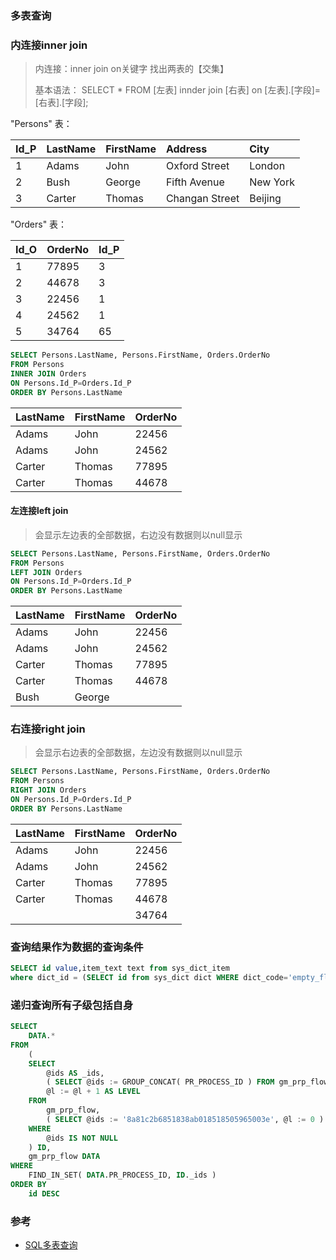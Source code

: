 ### 多表查询

### 内连接inner join

> 内连接：inner join on关键字  找出两表的【交集】
>
> 基本语法： SELECT * FROM [左表] innder join [右表] on [左表].[字段]=[右表].[字段]; 

"Persons" 表：

| Id_P | LastName | FirstName | Address        | City     |
| :--- | :------- | :-------- | :------------- | :------- |
| 1    | Adams    | John      | Oxford Street  | London   |
| 2    | Bush     | George    | Fifth Avenue   | New York |
| 3    | Carter   | Thomas    | Changan Street | Beijing  |

"Orders" 表：

| Id_O | OrderNo | Id_P |
| :--- | :------ | :--- |
| 1    | 77895   | 3    |
| 2    | 44678   | 3    |
| 3    | 22456   | 1    |
| 4    | 24562   | 1    |
| 5    | 34764   | 65   |

```sql
SELECT Persons.LastName, Persons.FirstName, Orders.OrderNo
FROM Persons
INNER JOIN Orders
ON Persons.Id_P=Orders.Id_P
ORDER BY Persons.LastName
```

| LastName | FirstName | OrderNo |
| :------- | :-------- | :------ |
| Adams    | John      | 22456   |
| Adams    | John      | 24562   |
| Carter   | Thomas    | 77895   |
| Carter   | Thomas    | 44678   |

#### 左连接left join

> 会显示左边表的全部数据，右边没有数据则以null显示

```sql
SELECT Persons.LastName, Persons.FirstName, Orders.OrderNo
FROM Persons
LEFT JOIN Orders
ON Persons.Id_P=Orders.Id_P
ORDER BY Persons.LastName
```

| LastName | FirstName | OrderNo |
| :------- | :-------- | :------ |
| Adams    | John      | 22456   |
| Adams    | John      | 24562   |
| Carter   | Thomas    | 77895   |
| Carter   | Thomas    | 44678   |
| Bush     | George    |         |

### 右连接right join

> 会显示右边表的全部数据，左边没有数据则以null显示

```sql
SELECT Persons.LastName, Persons.FirstName, Orders.OrderNo
FROM Persons
RIGHT JOIN Orders
ON Persons.Id_P=Orders.Id_P
ORDER BY Persons.LastName
```

| LastName | FirstName | OrderNo |
| :------- | :-------- | :------ |
| Adams    | John      | 22456   |
| Adams    | John      | 24562   |
| Carter   | Thomas    | 77895   |
| Carter   | Thomas    | 44678   |
|          |           | 34764   |

### 查询结果作为数据的查询条件

```sql
SELECT id value,item_text text from sys_dict_item 
where dict_id = (SELECT id from sys_dict dict WHERE dict_code='empty_flag')
```
### 递归查询所有子级包括自身

```sql
SELECT
	DATA.* 
FROM
	(
	SELECT
		@ids AS _ids,
		( SELECT @ids := GROUP_CONCAT( PR_PROCESS_ID ) FROM gm_prp_flow WHERE FIND_IN_SET( PARENT_ID, @ids ) ) AS cids,
		@l := @l + 1 AS LEVEL 
	FROM
		gm_prp_flow,
		( SELECT @ids := '8a81c2b6851838ab018518505965003e', @l := 0 ) b 
	WHERE
		@ids IS NOT NULL 
	) ID,
	gm_prp_flow DATA 
WHERE
	FIND_IN_SET( DATA.PR_PROCESS_ID, ID._ids ) 
ORDER BY
	id DESC
```


### 参考

- [SQL多表查询](https://blog.csdn.net/weixin_44682554/article/details/113454399)

